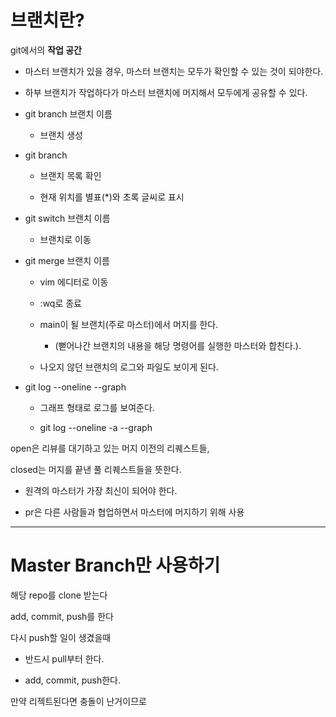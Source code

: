# 브랜치란?

git에서의 **작업 공간**

- 마스터 브랜치가 있을 경우, 마스터 브랜치는 모두가 확인할 수 있는 것이 되야한다.

- 하부 브랜치가 작업하다가 마스터 브랜치에 머지해서 모두에게 공유할 수 있다.

- git branch 브랜치 이름
  
  - 브랜치 생성

- git branch
  
  - 브랜치 목록 확인
  
  - 현재 위치를 별표(\*)와 초록 글씨로 표시

- git switch 브랜치 이름
  
  - 브랜치로 이동    

- git merge 브랜치 이름
  
  - vim 에디터로 이동
  
  - :wq로 종료
  
  - main이 될 브랜치(주로 마스터)에서 머지를 한다.
    
    - (뻗어나간 브랜치의 내용을 해당 명령어를 실행한 마스터와 합친다.).
  
  - 나오지 않던 브랜치의 로그와 파일도 보이게 된다.

- git log --oneline --graph
  
  - 그래프 형태로 로그를 보여준다.
  
  - git log --oneline -a --graph

open은 리뷰를 대기하고 있는 머지 이전의 리퀘스트들,

closed는 머지를 끝낸 풀 리퀘스트들을 뜻한다.

- 원격의 마스터가 가장 최신이 되어야 한다.

- pr은 다른 사람들과 협업하면서 마스터에 머지하기 위해 사용

--- 

# Master Branch만 사용하기

해당 repo를 clone 받는다

add, commit, push를 한다

다시 push할 일이 생겼을때

- 반드시 pull부터 한다.

- add, commit, push한다.

만약 리젝트된다면 충돌이 난거이므로
